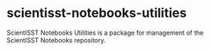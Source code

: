 # scientisst-notebooks-utilities
ScientISST Notebooks Utilities is a package for management of the ScientISST Notebooks repository. 
